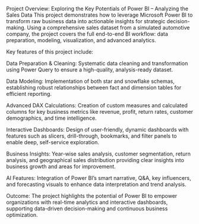 Project Overview: Exploring the Key Potentials of Power BI – Analyzing the Sales Data
This project demonstrates how to leverage Microsoft Power BI to transform raw business data into actionable insights for strategic decision-making. Using a comprehensive sales dataset from a simulated automotive company, the project covers the full end-to-end BI workflow: data preparation, modeling, visualization, and advanced analytics.

Key features of this project include:

Data Preparation & Cleaning: Systematic data cleaning and transformation using Power Query to ensure a high-quality, analysis-ready dataset.

Data Modeling: Implementation of both star and snowflake schemas, establishing robust relationships between fact and dimension tables for efficient reporting.

Advanced DAX Calculations: Creation of custom measures and calculated columns for key business metrics like revenue, profit, return rates, customer demographics, and time intelligence.

Interactive Dashboards: Design of user-friendly, dynamic dashboards with features such as slicers, drill-through, bookmarks, and filter panels to enable deep, self-service exploration.

Business Insights: Year-wise sales analysis, customer segmentation, return analysis, and geographical sales distribution providing clear insights into business growth and areas for improvement.

AI Features: Integration of Power BI’s smart narrative, Q&A, key influencers, and forecasting visuals to enhance data interpretation and trend analysis.

Outcome:
The project highlights the potential of Power BI to empower organizations with real-time analytics and interactive dashboards, supporting data-driven decision-making and continuous business optimization.

